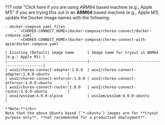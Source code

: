 
??? note "Click here if you are using ARM64 based machine (e.g., Apple M1)"
    If you are trying this out in an **ARM64** based machine (e.g., Apple M1), update the Docker image names with the following:

    - docker-compose.yaml files
        - `<CHOREO-CONNECT_HOME>/docker-compose/choreo-connect/docker-compose.yaml`
        - `<CHOREO-CONNECT_HOME>/docker-compose/choreo-connect-with-apim/docker-compose.yaml`
    
    | Existing (Default) image name      | Image name for tryout in ARM64 (e.g.: Apple M1) |
    |------------------------------------|-------------------------------------------------|
    | wso2/choreo-connect-adapter:1.0.0  | wso2/choreo-connect-adapter:1.0.0-ubuntu        |
    | wso2/choreo-connect-enforcer:1.0.0 | wso2/choreo-connect-enforcer:1.0.0-ubuntu       |
    | wso2/choreo-connect-router:1.0.0   | wso2/choreo-connect-router:1.0.0-ubuntu         |
    | wso2/wso2am:4.0.0-alpine           | wso2am/wso2am:4.0.0-ubuntu                      |

    **Note:**</br>
    Note that the above Ubuntu based (`*-ubuntu`) images are for **tryout purpose only**, **not recommended for a production deployment**.
